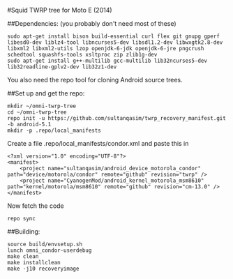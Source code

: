 #Squid TWRP tree for Moto E (2014)

##Dependencies:
(you probably don't need most of these)
````
sudo apt-get install bison build-essential curl flex git gnupg gperf libesd0-dev liblz4-tool libncurses5-dev libsdl1.2-dev libwxgtk2.8-dev libxml2 libxml2-utils lzop openjdk-6-jdk openjdk-6-jre pngcrush schedtool squashfs-tools xsltproc zip zlib1g-dev
sudo apt-get install g++-multilib gcc-multilib lib32ncurses5-dev lib32readline-gplv2-dev lib32z1-dev
````
You also need the repo tool for cloning Android source trees.

##Set up and get the repo:
````
mkdir ~/omni-twrp-tree
cd ~/omni-twrp-tree
repo init -u https://github.com/sultanqasim/twrp_recovery_manifest.git -b android-5.1
mkdir -p .repo/local_manifests
````

Create a file .repo/local_manifests/condor.xml and paste this in
````
<?xml version="1.0" encoding="UTF-8"?>
<manifest>
    <project name="sultanqasim/android_device_motorola_condor" path="device/motorola/condor" remote="github" revision="twrp" />
    <project name="CyanogenMod/android_kernel_motorola_msm8610" path="kernel/motorola/msm8610" remote="github" revision="cm-13.0" />
</manifest>
````

Now fetch the code
````
repo sync
````

##Building:
````
source build/envsetup.sh
lunch omni_condor-userdebug
make clean
make installclean
make -j10 recoveryimage
````
